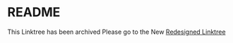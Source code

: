 # README
This Linktree has been archived Please go to the New [Redesigned Linktree](https://github.com/MrMahallati/Linktree-Redesigned)
